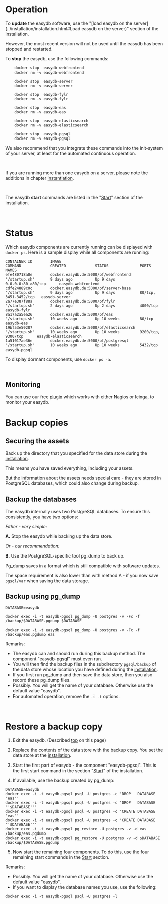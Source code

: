 # Operation
To **update** the easydb software, use the "[load easydb on the server](../installation/installation.html#Load easydb on the server)"  section of the installation.

However, the most recent version will not be used until the easydb has been stopped and restarted.

To **stop** the easydb, use the following commands:

~~~~
    docker stop  easydb-webfrontend
    docker rm -v easydb-webfrontend

    docker stop  easydb-server
    docker rm -v easydb-server

    docker stop  easydb-fylr
    docker rm -v easydb-fylr

    docker stop  easydb-eas
    docker rm -v easydb-eas

    docker stop  easydb-elasticsearch
    docker rm -v easydb-elasticsearch

    docker stop  easydb-pgsql
    docker rm -v easydb-pgsql
~~~~

We also recommend that you integrate these commands into the init-system of your server, at least for the automated continuous operation.

&nbsp;

If you are running more than one easydb on a server, please note the additions in chapter [instantiation](../instances/instances.html#stop).

&nbsp;

The easydb **start** commands are listed in the "[Start](../installation/installation.html#start)" section of the installation.

&nbsp;

# Status

Which easydb components are currently running can be displayed with `docker ps`. Here is a sample display while all components are running:

~~~~
CONTAINER ID        IMAGE                                       COMMAND             CREATED             STATUS              PORTS                   NAMES
efe480718a0e        docker.easydb.de:5000/pf/webfrontend        "/startup.sh"       9 days ago          Up 9 days           0.0.0.0:80->80/tcp      easydb-webfrontend
cdfe24889c0c        docker.easydb.de:5000/pf/server-base        "/startup.sh"       9 days ago          Up 9 days           80/tcp, 3451-3452/tcp   easydb-server
2a77e387f88a        docker.easydb.de:5000/pf/fylr               "/startup.sh"       2 days ago          Up 2 days           4000/tcp                easydb-fylr
8a17a2a5ea26        docker.easydb.de:5000/pf/eas                "/startup.sh"       10 weeks ago        Up 10 weeks         80/tcp                  easydb-eas
19bf53e50287        docker.easydb.de:5000/pf/elasticsearch      "/startup.sh"       10 weeks ago        Up 10 weeks         9200/tcp, 9300/tcp      easydb-elasticsearch
1a51017ae36e        docker.easydb.de:5000/pf/postgresql         "/startup.sh"       10 weeks ago        Up 10 weeks         5432/tcp                easydb-pgsql
~~~~

To display dormant components, use `docker ps -a`.

&nbsp;

## Monitoring

You can use our free [plugin](https://github.com/programmfabrik/check-easydb5) which works with either Nagios or Icinga, to monitor your easydb.

# Backup copies

## Securing the assets
Back up the directory that you specified for the data store during the [installation](../installation/installation.html#datastorage).

This means you have saved everything, including your assets.

But the information about the assets needs special care - they are stored in PostgreSQL databases, which could also change during backup.

## Backup the databases

The easydb internally uses two PostgreSQL databases. To ensure this consistently, you have two options:

_Either - very simple:_

__A.__ Stop the easydb while backing up the data store.

_Or - our recommendation:_

__B.__ Use the PostgreSQL-specific tool pg_dump to back up.

Pg_dump saves in a format which is still compatible with software updates.

The space requirement is also lower than with method A - if you now save `pgsql/var` when saving the data storage.

## Backup using pg_dump

~~~~
DATABASE=easydb

docker exec -i -t easydb-pgsql pg_dump -U postgres -v -Fc -f /backup/$DATABASE.pgdump $DATABASE

docker exec -i -t easydb-pgsql pg_dump -U postgres -v -Fc -f /backup/eas.pgdump eas
~~~~

Remarks:

- The easydb can and should run during this backup method. The component "easydb-pgsql" must even run.
- You will then find the backup files in the subdirectory `pgsql/backup` of the data store whose location you have defined during the [installation](../installation/installation.html).
- If you first run pg_dump and then save the data store, then you also record these pg_dump files.
- Possibly. You will get the name of your database. Otherwise use the default value "easydb".
- For automated operation, remove the `-i -t` options.

&nbsp;


# Restore a backup copy

1. Exit the easydb. (Described [top](#Operation) on this page)

2. Replace the contents of the data store with the backup copy. You set the data store at the [installation](../installation/installation.html#datastorage).

3. Start the first part of easydb - the component "easydb-pgsql". This is the first start command in the section "[Start](../installation/installation.html#start)" of the installation.

4. If available, use the backup created by pg_dump:

~~~~
DATABASE=easydb
docker exec -i -t easydb-pgsql psql -U postgres -c 'DROP   DATABASE "eas"'
docker exec -i -t easydb-pgsql psql -U postgres -c 'DROP   DATABASE "'$DATABASE'"'
docker exec -i -t easydb-pgsql psql -U postgres -c 'CREATE DATABASE "eas"'
docker exec -i -t easydb-pgsql psql -U postgres -c 'CREATE DATABASE "'$DATABASE'"'
docker exec -i -t easydb-pgsql pg_restore -U postgres -v -d eas    /backup/eas.pgdump
docker exec -i -t easydb-pgsql pg_restore -U postgres -v -d $DATABASE /backup/$DATABASE.pgdump
~~~~

5. Now start the remaining four components. To do this, use the four remaining start commands in the [Start](../installation/installation.html#start) section.

Remarks:

- Possibly. You will get the name of your database. Otherwise use the default value "easydb".
- If you want to display the database names you use, use the following:

~~~~
docker exec -i -t easydb-pgsql psql -U postgres -l
~~~~


&nbsp;
